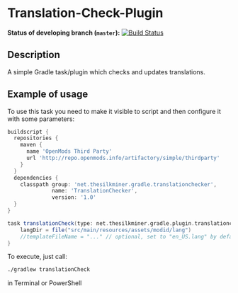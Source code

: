 # Translation-Check-Plugin
**Status of developing branch (`master`):** [![Build Status](https://travis-ci.org/TheSilkMiner/Translation-Check-Plugin.svg?branch=master)](https://travis-ci.org/TheSilkMiner/Translation-Check-Plugin)

## Description
A simple Gradle task/plugin which checks and updates translations.

## Example of usage

To use this task you need to make it visible to script and then configure it with some parameters:

```gradle
buildscript {
  repositories {
    maven {
	  name 'OpenMods Third Party'
	  url 'http://repo.openmods.info/artifactory/simple/thirdparty'
	}
  }
  dependencies {
    classpath group: 'net.thesilkminer.gradle.translationchecker',
              name: 'TranslationChecker',
              version: '1.0'
  }
}

task translationCheck(type: net.thesilkminer.gradle.plugin.translationchecker.tasks.TranslationCheckTask) {
    langDir = file("src/main/resources/assets/modid/lang")
    //templateFileName = "..." // optional, set to "en_US.lang" by default
}
```

To execute, just call:
```bash
./gradlew translationCheck
```
in Terminal or PowerShell
